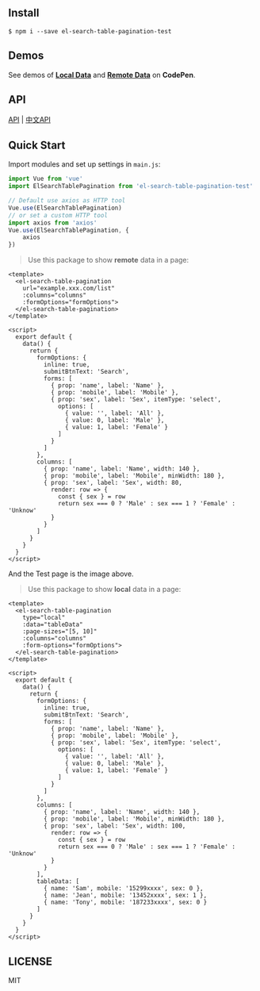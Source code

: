 
## Install

```
$ npm i --save el-search-table-pagination-test
```

## Demos

See demos of [**Local Data**](https://codepen.io/zollero/pen/wPRqYX) and [**Remote Data**](https://codepen.io/zollero/pen/xPmXBp) on **CodePen**.

## API

[API](./docs/en_US.md)  |  [中文API](./docs/zh_CN.md)

## Quick Start

Import modules and set up settings in `main.js`:

```js
import Vue from 'vue'
import ElSearchTablePagination from 'el-search-table-pagination-test'

// Default use axios as HTTP tool
Vue.use(ElSearchTablePagination)
// or set a custom HTTP tool
import axios from 'axios'
Vue.use(ElSearchTablePagination, {
    axios
})
```

> Use this package to show **remote** data in a page:

```vue
<template>
  <el-search-table-pagination
    url="example.xxx.com/list"
    :columns="columns"
    :formOptions="formOptions">
  </el-search-table-pagination>
</template>

<script>
  export default {
    data() {
      return {
        formOptions: {
          inline: true,
          submitBtnText: 'Search',
          forms: [
            { prop: 'name', label: 'Name' },
            { prop: 'mobile', label: 'Mobile' },
            { prop: 'sex', label: 'Sex', itemType: 'select',
              options: [
                { value: '', label: 'All' },
                { value: 0, label: 'Male' },
                { value: 1, label: 'Female' }
              ]
            }
          ]
        },
        columns: [
          { prop: 'name', label: 'Name', width: 140 },
          { prop: 'mobile', label: 'Mobile', minWidth: 180 },
          { prop: 'sex', label: 'Sex', width: 80,
            render: row => {
              const { sex } = row
              return sex === 0 ? 'Male' : sex === 1 ? 'Female' : 'Unknow'
            }
          }
        ]
      }
    }
  }
</script>
```


And the Test page is the image above.

> Use this package to show **local** data in a page:

```vue
<template>
  <el-search-table-pagination
    type="local"
    :data="tableData"
    :page-sizes="[5, 10]"
    :columns="columns"
    :form-options="formOptions">
  </el-search-table-pagination>
</template>

<script>
  export default {
    data() {
      return {
        formOptions: {
          inline: true,
          submitBtnText: 'Search',
          forms: [
            { prop: 'name', label: 'Name' },
            { prop: 'mobile', label: 'Mobile' },
            { prop: 'sex', label: 'Sex', itemType: 'select',
              options: [
                { value: '', label: 'All' },
                { value: 0, label: 'Male' },
                { value: 1, label: 'Female' }
              ]
            }
          ]
        },
        columns: [
          { prop: 'name', label: 'Name', width: 140 },
          { prop: 'mobile', label: 'Mobile', minWidth: 180 },
          { prop: 'sex', label: 'Sex', width: 100,
            render: row => {
              const { sex } = row
              return sex === 0 ? 'Male' : sex === 1 ? 'Female' : 'Unknow'
            }
          }
        ],
        tableData: [
          { name: 'Sam', mobile: '15299xxxx', sex: 0 },
          { name: 'Jean', mobile: '13452xxxx', sex: 1 },
          { name: 'Tony', mobile: '187233xxxx', sex: 0 }
        ]
      }
    }
  }
</script>
```

## LICENSE

MIT
